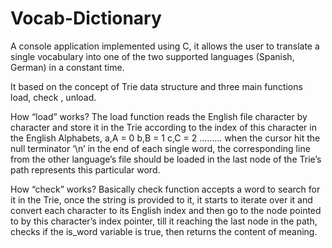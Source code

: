 # Vocab-Dictionary
A console application implemented using C, it allows the user to translate a single vocabulary into one of the two supported languages (Spanish, German) in a constant
time.

It based on the concept of Trie data structure and three main functions load, check , unload.

How “load” works?
The load function reads the English file character by character and store it in the Trie according to the index of this character in the English Alphabets,                              a,A = 0
b,B = 1
c,C = 2
………
when the cursor hit the null terminator ‘\n’  in the end of  each single word, the corresponding line from the other language’s file should be loaded in the last node of the Trie’s path represents this particular word.

 
How “check” works?
Basically check function accepts a word to search for it in the Trie, once the string is provided to it, it starts to iterate over it and convert each character to its English index and then go to the node pointed to by this character’s index pointer, till it reaching the last node in the path, checks if the is_word variable is true, then returns the content of meaning.
